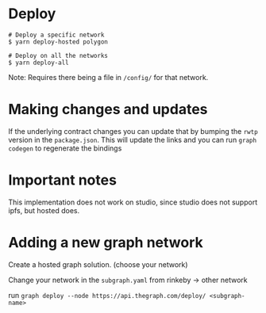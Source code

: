 # Deploy

```
# Deploy a specific network
$ yarn deploy-hosted polygon

# Deploy on all the networks
$ yarn deploy-all
```
Note: Requires there being a file in `/config/` for that network. 

# Making changes and updates
If the underlying contract changes you can update that by bumping the `rwtp` version in the `package.json`. 
This will update the links and you can run `graph codegen` to regenerate the bindings

# Important notes
This implementation does not work on studio, since studio does not support ipfs, but hosted does.

# Adding a new graph network
Create a hosted graph solution. (choose your network)

Change your network in the `subgraph.yaml` from rinkeby -> other network

run
`graph deploy --node https://api.thegraph.com/deploy/ <subgraph-name>`


